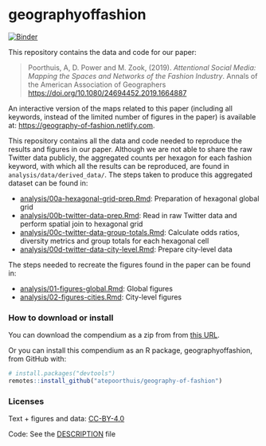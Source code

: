 
<!-- README.md is generated from README.Rmd. Please edit that file -->
geographyoffashion
==================

[![Binder](https://mybinder.org/badge_logo.svg)](https://mybinder.org/v2/gh/atepoorthuis/geography-of-fashion/master%20?urlpath=rstudio)

This repository contains the data and code for our paper:

> Poorthuis, A, D. Power and M. Zook, (2019). *Attentional Social Media: Mapping the Spaces and Networks of the Fashion Industry*. Annals of the American Association of Geographers <https://doi.org/10.1080/24694452.2019.1664887>

An interactive version of the maps related to this paper (including all keywords, instead of the limited number of figures in the paper) is available at: <https://geography-of-fashion.netlify.com>.

This repository contains all the data and code needed to reproduce the results and figures in our paper. Although we are not able to share the raw Twitter data publicly, the aggregated counts per hexagon for each fashion keyword, with which all the results can be reproduced, are found in `analysis/data/derived_data/`. The steps taken to produce this aggregated dataset can be found in:

-   [analysis/00a-hexagonal-grid-prep.Rmd](analysis/00a-hexagonal-grid-prep.md): Preparation of hexagonal global grid
-   [analysis/00b-twitter-data-prep.Rmd](analysis/00b-twitter-data-prep.md): Read in raw Twitter data and perform spatial join to hexagonal grid
-   [analysis/00c-twitter-data-group-totals.Rmd](analysis/00c-twitter-data-group-totals.md): Calculate odds ratios, diversity metrics and group totals for each hexagonal cell
-   [analysis/00d-twitter-data-city-level.Rmd](analysis/00d-twitter-data-city-level.md): Prepare city-level data

The steps needed to recreate the figures found in the paper can be found in:

-   [analysis/01-figures-global.Rmd](analysis/01-figures-global.md): Global figures
-   [analysis/02-figures-cities.Rmd](analysis/02-figures-cities.md): City-level figures

### How to download or install

You can download the compendium as a zip from from [this URL](https://github.com/atepoorthuis/geography-of-fashion/archive/master.zip).

Or you can install this compendium as an R package, geographyoffashion, from GitHub with:

``` r
# install.packages("devtools")
remotes::install_github("atepoorthuis/geography-of-fashion")
```

### Licenses

Text + figures and data: [CC-BY-4.0](http://creativecommons.org/licenses/by/4.0/)

Code: See the [DESCRIPTION](DESCRIPTION) file
